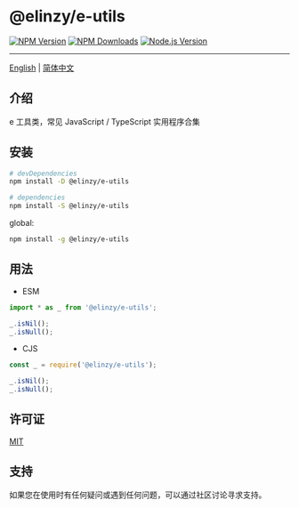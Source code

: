 # @elinzy/e-utils

[![NPM Version](https://img.shields.io/npm/v/@elinzy/e-utils.svg)](https://npmjs.org/package/@elinzy/e-utils)
[![NPM Downloads](https://img.shields.io/npm/dm/@elinzy/e-utils.svg)](https://npmjs.org/package/@elinzy/e-utils)
[![Node.js Version](https://img.shields.io/node/v/@elinzy/e-utils.svg)](https://nodejs.org/en/download/)

---

[English](./README.md) | [简体中文](./README-zh.md)

## 介绍

e 工具类，常见 JavaScript / TypeScript 实用程序合集

## 安装

```sh
# devDependencies
npm install -D @elinzy/e-utils

# dependencies
npm install -S @elinzy/e-utils
```

global:

```sh
npm install -g @elinzy/e-utils
```

## 用法

- ESM

```js
import * as _ from '@elinzy/e-utils';

_.isNil();
_.isNull();

```

- CJS

```js
const _ = require('@elinzy/e-utils');

_.isNil();
_.isNull();
```

## 许可证

[MIT](https://github.com/Appleec/e-utils/blob/master/LICENSE)

## 支持

如果您在使用时有任何疑问或遇到任何问题，可以通过社区讨论寻求支持。
